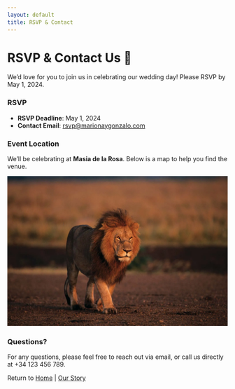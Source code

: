 ```yaml
---
layout: default
title: RSVP & Contact
---
```


# RSVP & Contact Us 🎉

We’d love for you to join us in celebrating our wedding day! Please RSVP by May 1, 2024.

### RSVP

- **RSVP Deadline**: May 1, 2024
- **Contact Email**: [rsvp@marionaygonzalo.com](mailto:rsvp@marionaygonzalo.com)

### Event Location

We’ll be celebrating at **Masia de la Rosa**. Below is a map to help you find the venue.

![Map to the Venue](img/mapaboda.jpg)

### Questions?

For any questions, please feel free to reach out via email, or call us directly at +34 123 456 789.

Return to [Home](index.md) | [Our Story](about.md)

